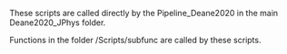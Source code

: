 These scripts are called directly by the Pipeline_Deane2020 in the main Deane2020_JPhys folder.

Functions in the folder /Scripts/subfunc are called by these scripts. 
